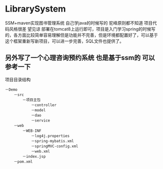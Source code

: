 # LibrarySystem
SSM+maven实现图书管理系统 
自己学java的时候写的 驼峰原则都不知道 项目代码风格很差 望见谅
部署在tomcat8上运行即可，项目是入门学习spring的时候写的，各方面比较简单容易理解但是功能并不完善，但是环境都配置好了，可以基于这个框架重新写新项目，可以进一步完善，SQL文件也提供了。

## 另外写了一个心理咨询预约系统 也是基于ssm的 可以参考一下

项目目录结构

    －Demo
        －src
            －项目主包
                －controller
                －model
                －dao
                －service
        －web
            －WEB-INF
                －log4j.properties
                －spring-mybatis.xml
                －springMVC-config.xml
                －web.xml
            －index.jsp
        －pom.xml

